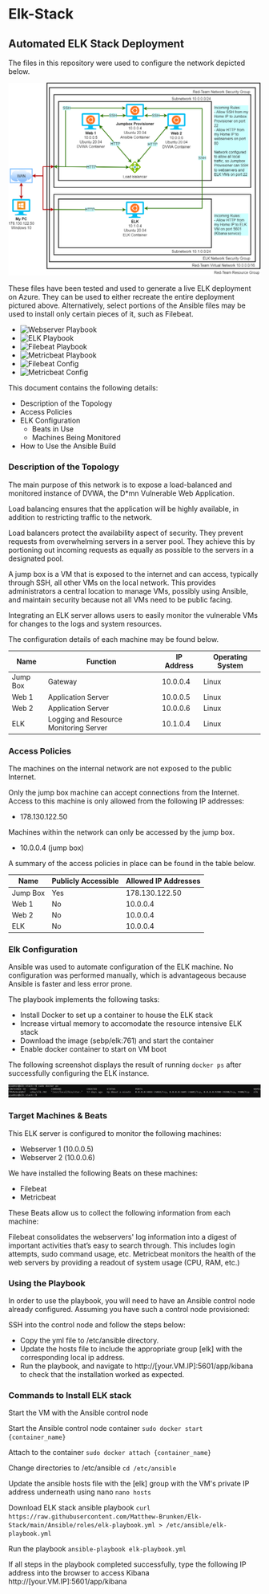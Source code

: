 # Elk-Stack
## Automated ELK Stack Deployment

The files in this repository were used to configure the network depicted below.

![Elk Stack Diagram](https://github.com/Matthew-Brunken/Elk-Stack/blob/main/Diagrams/elk-stack-network.png?raw=true)

These files have been tested and used to generate a live ELK deployment on Azure. They can be used to either recreate the entire deployment pictured above. Alternatively, select portions of the Ansible files may be used to install only certain pieces of it, such as Filebeat.

  - ![Webserver Playbook](Ansible/roles/webserver-playbook.yml)
  - ![ELK Playbook](Ansible/roles/elk-playbook.yml)
  - ![Filebeat Playbook](Ansible/roles/filebeat-playbook.yml)
  - ![Metricbeat Playbook](Ansible/roles/metricbeat-playbook.yml)
  - ![Filebeat Config](Ansible/files/filebeat-config.yml)
  - ![Metricbeat Config](Ansible/files/metricbeat-config.yml)

This document contains the following details:
- Description of the Topology
- Access Policies
- ELK Configuration
  - Beats in Use
  - Machines Being Monitored
- How to Use the Ansible Build


### Description of the Topology

The main purpose of this network is to expose a load-balanced and monitored instance of DVWA, the D*mn Vulnerable Web Application.

Load balancing ensures that the application will be highly available, in addition to restricting traffic to the network.

Load balancers protect the availability aspect of security. They prevent requests from overwhelming servers in a server pool. They achieve this by portioning out incoming requests as equally as possible to the servers in a designated pool.

A jump box is a VM that is exposed to the internet and can access, typically through SSH, all other VMs on the local network. This provides administrators a central location to manage VMs, possibly using Ansible, and maintain security because not all VMs need to be public facing.

Integrating an ELK server allows users to easily monitor the vulnerable VMs for changes to the logs and system resources.

The configuration details of each machine may be found below.

| Name     | Function                               | IP Address | Operating System |
|----------|----------------------------------------|------------|------------------|
| Jump Box | Gateway                                | 10.0.0.4   | Linux            |
| Web 1    | Application Server                     | 10.0.0.5   | Linux            |
| Web 2    | Application Server                     | 10.0.0.6   | Linux            |
| ELK      | Logging and Resource Monitoring Server | 10.1.0.4   | Linux            |

### Access Policies

The machines on the internal network are not exposed to the public Internet. 

Only the jump box machine can accept connections from the Internet. Access to this machine is only allowed from the following IP addresses:
- 178.130.122.50

Machines within the network can only be accessed by the jump box.
- 10.0.0.4 (jump box)

A summary of the access policies in place can be found in the table below.

| Name     | Publicly Accessible | Allowed IP Addresses |
|----------|---------------------|----------------------|
| Jump Box | Yes                 | 178.130.122.50       |
| Web 1    | No                  | 10.0.0.4             |
| Web 2    | No                  | 10.0.0.4             |
| ELK      | No                  | 10.0.0.4             |

### Elk Configuration

Ansible was used to automate configuration of the ELK machine. No configuration was performed manually, which is advantageous because Ansible is faster and less error prone.

The playbook implements the following tasks:
- Install Docker to set up a container to house the ELK stack
- Increase virtual memory to accomodate the resource intensive ELK stack
- Download the image (sebp/elk:761) and start the container
- Enable docker container to start on VM boot

The following screenshot displays the result of running `docker ps` after successfully configuring the ELK instance.

![Elk Docker PS](Diagrams/elk-docker-ps.png)

### Target Machines & Beats
This ELK server is configured to monitor the following machines:
- Webserver 1 (10.0.0.5)
- Webserver 2 (10.0.0.6)

We have installed the following Beats on these machines:
- Filebeat
- Metricbeat

These Beats allow us to collect the following information from each machine:

Filebeat consolidates the webservers' log information into a digest of important activities that’s easy to search through. This includes login attempts, sudo command usage, etc. Metricbeat monitors the health of the web servers by providing a readout of system usage (CPU, RAM, etc.)

### Using the Playbook
In order to use the playbook, you will need to have an Ansible control node already configured. Assuming you have such a control node provisioned: 

SSH into the control node and follow the steps below:
- Copy the yml file to /etc/ansible directory.
- Update the hosts file to include the appropriate group [elk] with the corresponding local ip address.
- Run the playbook, and navigate to http://[your.VM.IP]:5601/app/kibana to check that the installation worked as expected.

### Commands to Install ELK stack
Start the VM with the Ansible control node

Start the Ansible control node container
`sudo docker start {container_name}`

Attach to the container
`sudo docker attach {container_name}`

Change directories to /etc/ansible
`cd /etc/ansible`

Update the ansible hosts file with the [elk] group with the VM's private IP address underneath using nano
`nano hosts`

Download ELK stack ansible playbook
`curl https://raw.githubusercontent.com/Matthew-Brunken/Elk-Stack/main/Ansible/roles/elk-playbook.yml > /etc/ansible/elk-playbook.yml`

Run the playbook
`ansible-playbook elk-playbook.yml`

If all steps in the playbook completed successfully, type the following IP address into the browser to access Kibana
http://[your.VM.IP]:5601/app/kibana

